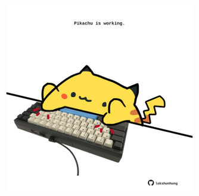 <!-- built at 05/08/2022, 18:00:50 UTC -->
<p align="center">
  <img width="500" height="500" src="./ReadmeImage.svg">
</p>
